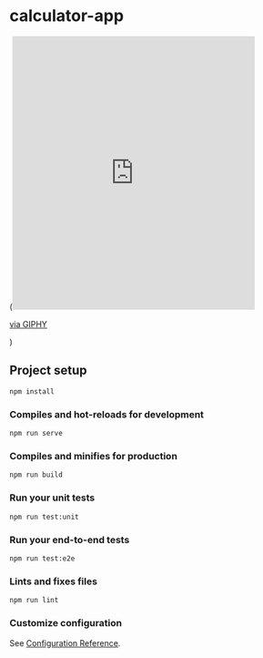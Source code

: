 # calculator-app

(<iframe src="https://giphy.com/embed/54u95VIHXR4bAb7ve1" width="426" height="480" frameBorder="0" class="giphy-embed" allowFullScreen></iframe><p><a href="https://giphy.com/gifs/js-calculator-vue-54u95VIHXR4bAb7ve1">via GIPHY</a></p>)

## Project setup
```
npm install
```

### Compiles and hot-reloads for development
```
npm run serve
```

### Compiles and minifies for production
```
npm run build
```

### Run your unit tests
```
npm run test:unit
```

### Run your end-to-end tests
```
npm run test:e2e
```

### Lints and fixes files
```
npm run lint
```

### Customize configuration
See [Configuration Reference](https://cli.vuejs.org/config/).
